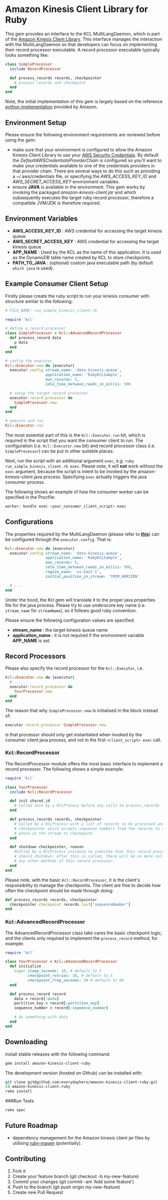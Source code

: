 Amazon Kinesis Client Library for Ruby
======================================

This gem provides an interface to the KCL MultiLangDaemon, which is part of the [Amazon Kinesis Client Library](https://github.com/awslabs/amazon-kinesis-client). This interface manages the interaction with the MultiLangDaemon so that developers can focus on implementing their record processor executable. A record processor executable typically looks something like:

```ruby
class SimpleProcessor
  include RecordProcessor

  def process_records records, checkpointer
    # process records and checkpoint
  end
end
```

Note, the initial implementation of this gem is largely based on the reference [python implementation](https://github.com/awslabs/amazon-kinesis-client-python) provided by Amazon.


Environment Setup
-----------------

Please ensure the following environment requirements are reviewed before using the gem:
- make sure that your environment is configured to allow the Amazon Kinesis Client Library to use your [AWS Security Credentials](http://docs.aws.amazon.com/general/latest/gr/aws-security-credentials.html). By default the *DefaultAWSCredentialsProviderChain* is configured so you'll want to make your credentials available to one of the credentials providers in that provider chain. There are several ways to do this such as providing a ~/.aws/credentials file, or specifying the *AWS_ACCESS_KEY_ID* and
*AWS_SECRET_ACCESS_KEY* environment variables.
- ensure **JAVA** is available in the environment. This gem works by invoking the packaged *amazon-kinesis-client.jar* and which subsequently executes the target ruby record processor, therefore a compatible JVM/JDK is therefore required.


Environment Variables
---------------------
- **AWS_ACCESS_KEY_ID** : AWS credential for accessing the target kinesis queue
- **AWS_SECRET_ACCESS_KEY** : AWS credential for accessing the target kinesis queue
- **APP_NAME** : Used by the KCL as the name of this application. It is used as the DynamoDB table name created by KCL to store checkpoints.
- **PATH_TO_JAVA** : (optional) custom java executable path (by default `which java` is used).


Example Consumer Client Setup
-----------------------------

Firstly please create the ruby script to run your kinesis consumer with structure similar to the following:

```ruby
# FILE_NAME: run_simple_kinesis_client.rb

require 'kcl'

# define a record processor
class SimpleProcessor < Kcl::AdvancedRecordProcessor
  def process_record data
    p data
  end
end

# config the executor
Kcl::Executor.new do |executor|
  executor.config stream_name: 'data-kinesis-queue',
                  application_name: 'RubyKCLSample',
                  max_records: 5,
                  idle_time_between_reads_in_millis: 500

  # setup the target record processor
  executor.record_processor do
    SimpleProcessor.new
  end
end

# execute and run
Kcl::Executor.run
```

The most essential part of this is the `Kcl::Executor.run` bit, which is required in the script that you want the consumer client to run. The configuration (i.e. `Kcl::Executor.new` bit) and record processor class (i.e. `SimpleProcessor`) can be put in other suitable places.

Next, run the script with an additional argument `exec`, e.g. `ruby run_simple_kinesis_client.rb exec`. Please note, it will **not** work without the `exec` argument, because the script is intent to be invoked by the amazon-kinesis-client java process. Specifying `exec` actually triggers the java consumer process.

The following shows an example of how the consumer worker can be specified in the Procfile:

```bash
worker: bundle exec <your_consumer_client_script> exec
```


Configurations
--------------

The properties required by the MultiLangDaemon (please refer to [**this**](https://github.com/awslabs/amazon-kinesis-client-python/blob/master/samples/sample.properties)) can be configured through the `executor.config`. That is:


```ruby
Kcl::Executor.new do |executor|
  executor.config stream_name: 'data-kinesis-queue',
                  application_name: 'RubyKCLSample',
                  max_records: 5,
                  idle_time_between_reads_in_millis: 500,
                  region_name: 'us-east-1',
                  initial_position_in_stream: 'TRIM_HORIZON'

  #.....
end
```

Under the hood, the Kcl gem will translate it to the proper java properties file for the java process. Please try to use underscore key name (i.e. `stream_name` for `streamName`), so it follows good ruby convention.

Please ensure the following configuration values are specified:
- **stream_name** : the target kinesis queue name
- **application_name** : it is not required if the environment variable **APP_NAME** is set.


Record Processors
-----------------

Please also specify the record processor for the `Kcl::Executor`, i.e.

```ruby
Kcl::Executor.new do |executor|
  #.......
  executor.record_processor do
    YourProcessor.new
  end
end
```

The reason that why `SimpleProcessor.new` is initialised in the block instead of:

```ruby
executor.record_processor SimpleProcessor.new
```

is that processor should only get instantiated when invoked by the consumer client java process, and not in the first `<client_script> exec` call.


### Kcl::RecordProcessor

The RecordProcessor module offers the most basic interface to implement a record processor. The following shows a simple example:

```ruby
require 'kcl'

class YourProcessor
  include Kcl::RecordProcessor

  def init shared_id
    # Called once by a KCLProcess before any calls to process_records
  end

  def process_records records, checkpointer
    # Called by a KCLProcess with a list of records to be processed and a
    # checkpointer which accepts sequence numbers from the records to indicate
    # where in the stream to checkpoint.
  end

  def shutdown checkpointer, reason
    #Called by a KCLProcess instance to indicate that this record processor
    # should shutdown. After this is called, there will be no more calls to
    # any other methods of this record processor.
  end
end
```

Please note, with the basic `Kcl::RecordProcessor`, it is the client's responsibility to manage the checkpoints. The client are free to decide how often the checkpoint should be made through doing:

```ruby
def process_records records, checkpointer
  checkpointer.checkpoint records.last['sequenceNumber']
end
```

### Kcl::AdvancedRecordProcessor

The AdvancedRecordProcessor class take cares the basic checkpoint logic, and the clients only required to implement the `process_record` method, for example:

```ruby
require 'kcl'

class YourProcessor < Kcl::AdvancedRecordProcessor
  def initialize
    super sleep_seconds: 10, # default to 5
          checkpoint_retries: 10, # default to 5
          checkpoint_freq_seconds: 30 # default to 60
  end

  def process_record record
    data = record[:data]
    partition_key = record[:partition_key]
    sequence_number = record[:sequence_number]

    # do something with data
  end
end

```


Downloading
-----------
install stable releases with the following command:

```bash
gem install amazon-kinesis-client-ruby
```

The development version (hosted on Github) can be installed with:

```bash
git clone git@github.com:everydayhero/amazon-kinesis-client-ruby.git
cd amazon-kinesis-client-ruby
rake install
```

###Run Tests
```bash
rake spec
```


Future Roadmap
--------------
- dependency management for the Amazon kinesis client jar files by utilising [ruby-maven](https://github.com/mkristian/ruby-maven) (potentially).


Contributing
------------

1. Fork it
2. Create your feature branch (git checkout -b my-new-feature)
3. Commit your changes (git commit -am 'Add some feature')
4. Push to the branch (git push origin my-new-feature)
5. Create new Pull Request

